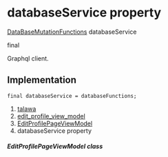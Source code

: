 
<div>

# databaseService property

</div>


[DataBaseMutationFunctions](../../services_database_mutation_functions/DataBaseMutationFunctions-class.html)
databaseService


final




Graphql client.



## Implementation

``` language-dart
final databaseService = databaseFunctions;
```







1.  [talawa](../../index.html)
2.  [edit_profile_view_model](../../view_model_after_auth_view_models_profile_view_models_edit_profile_view_model/)
3.  [EditProfilePageViewModel](../../view_model_after_auth_view_models_profile_view_models_edit_profile_view_model/EditProfilePageViewModel-class.html)
4.  databaseService property

##### EditProfilePageViewModel class







